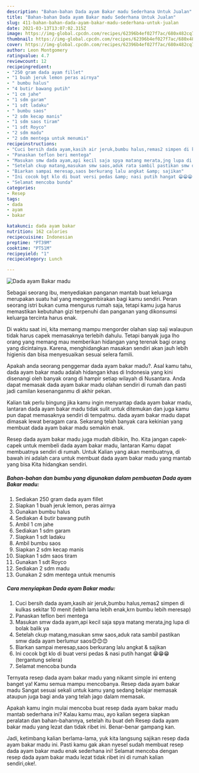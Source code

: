 ```yaml
---
description: "Bahan-bahan Dada ayam Bakar madu Sederhana Untuk Jualan"
title: "Bahan-bahan Dada ayam Bakar madu Sederhana Untuk Jualan"
slug: 411-bahan-bahan-dada-ayam-bakar-madu-sederhana-untuk-jualan
date: 2021-03-13T13:07:02.315Z
image: https://img-global.cpcdn.com/recipes/62396b4ef027f7ac/680x482cq70/dada-ayam-bakar-madu-foto-resep-utama.jpg
thumbnail: https://img-global.cpcdn.com/recipes/62396b4ef027f7ac/680x482cq70/dada-ayam-bakar-madu-foto-resep-utama.jpg
cover: https://img-global.cpcdn.com/recipes/62396b4ef027f7ac/680x482cq70/dada-ayam-bakar-madu-foto-resep-utama.jpg
author: Leon Montgomery
ratingvalue: 4.7
reviewcount: 12
recipeingredient:
- "250 gram dada ayam fillet"
- "1 buah jeruk lemon peras airnya"
- " bumbu halus"
- "4 butir bawang putih"
- "1 cm jahe"
- "1 sdm garam"
- "1 sdt ladaku"
- " bumbu saos"
- "2 sdm kecap manis"
- "1 sdm saos tiram"
- "1 sdt Royco"
- "2 sdm madu"
- "2 sdm mentega untuk menumis"
recipeinstructions:
- "Cuci bersih dada ayam,kasih air jeruk,bumbu halus,remas2 simpen di kulkas sekitar 10 menit (lebih lama lebih enak,krn bumbu lebih meresap)"
- "Panaskan teflon beri mentega"
- "Masukan smw dada ayam,api kecil saja spya matang merata,jng lupa di bolak balik ya"
- "Setelah ckup matang,masukan smw saos,aduk rata sambil pastikan smw dada ayam berlumur saos😊😊😊"
- "Biarkan sampai meresap,saos berkurang lalu angkat &amp; sajikan"
- "Ini cocok bgt klo di buat versi pedas &amp; nasi putih hangat 😁😁😁 (tergantung selera)"
- "Selamat mencoba bunda"
categories:
- Resep
tags:
- dada
- ayam
- bakar

katakunci: dada ayam bakar 
nutrition: 162 calories
recipecuisine: Indonesian
preptime: "PT39M"
cooktime: "PT51M"
recipeyield: "1"
recipecategory: Lunch

---
```



![Dada ayam Bakar madu](https://img-global.cpcdn.com/recipes/62396b4ef027f7ac/680x482cq70/dada-ayam-bakar-madu-foto-resep-utama.jpg)

Sebagai seorang ibu, menyediakan panganan mantab buat keluarga merupakan suatu hal yang menggembirakan bagi kamu sendiri. Peran seorang istri bukan cuma mengurus rumah saja, tetapi kamu juga harus memastikan kebutuhan gizi terpenuhi dan panganan yang dikonsumsi keluarga tercinta harus enak.

Di waktu  saat ini, kita memang mampu mengorder olahan siap saji walaupun tidak harus capek memasaknya terlebih dahulu. Tetapi banyak juga lho orang yang memang mau memberikan hidangan yang terenak bagi orang yang dicintainya. Karena, menghidangkan masakan sendiri akan jauh lebih higienis dan bisa menyesuaikan sesuai selera famili. 



Apakah anda seorang penggemar dada ayam bakar madu?. Asal kamu tahu, dada ayam bakar madu adalah hidangan khas di Indonesia yang kini disenangi oleh banyak orang di hampir setiap wilayah di Nusantara. Anda dapat memasak dada ayam bakar madu olahan sendiri di rumah dan pasti jadi camilan kesenanganmu di akhir pekan.

Kalian tak perlu bingung jika kamu ingin menyantap dada ayam bakar madu, lantaran dada ayam bakar madu tidak sulit untuk ditemukan dan juga kamu pun dapat memasaknya sendiri di tempatmu. dada ayam bakar madu dapat dimasak lewat beragam cara. Sekarang telah banyak cara kekinian yang membuat dada ayam bakar madu semakin enak.

Resep dada ayam bakar madu juga mudah dibikin, lho. Kita jangan capek-capek untuk membeli dada ayam bakar madu, lantaran Kamu dapat membuatnya sendiri di rumah. Untuk Kalian yang akan membuatnya, di bawah ini adalah cara untuk membuat dada ayam bakar madu yang mantab yang bisa Kita hidangkan sendiri.

<!--inarticleads1-->

##### Bahan-bahan dan bumbu yang digunakan dalam pembuatan Dada ayam Bakar madu:

1. Sediakan 250 gram dada ayam fillet
1. Siapkan 1 buah jeruk lemon, peras airnya
1. Gunakan  bumbu halus
1. Sediakan 4 butir bawang putih
1. Ambil 1 cm jahe
1. Sediakan 1 sdm garam
1. Siapkan 1 sdt ladaku
1. Ambil  bumbu saos
1. Siapkan 2 sdm kecap manis
1. Siapkan 1 sdm saos tiram
1. Gunakan 1 sdt Royco
1. Sediakan 2 sdm madu
1. Gunakan 2 sdm mentega untuk menumis




<!--inarticleads2-->

##### Cara menyiapkan Dada ayam Bakar madu:

1. Cuci bersih dada ayam,kasih air jeruk,bumbu halus,remas2 simpen di kulkas sekitar 10 menit (lebih lama lebih enak,krn bumbu lebih meresap)
1. Panaskan teflon beri mentega
1. Masukan smw dada ayam,api kecil saja spya matang merata,jng lupa di bolak balik ya
1. Setelah ckup matang,masukan smw saos,aduk rata sambil pastikan smw dada ayam berlumur saos😊😊😊
1. Biarkan sampai meresap,saos berkurang lalu angkat &amp; sajikan
1. Ini cocok bgt klo di buat versi pedas &amp; nasi putih hangat 😁😁😁 (tergantung selera)
1. Selamat mencoba bunda




Ternyata resep dada ayam bakar madu yang nikamt simple ini enteng banget ya! Kamu semua mampu mencobanya. Resep dada ayam bakar madu Sangat sesuai sekali untuk kamu yang sedang belajar memasak ataupun juga bagi anda yang telah jago dalam memasak.

Apakah kamu ingin mulai mencoba buat resep dada ayam bakar madu mantab sederhana ini? Kalau kamu mau, ayo kalian segera siapkan peralatan dan bahan-bahannya, setelah itu buat deh Resep dada ayam bakar madu yang lezat dan tidak ribet ini. Benar-benar gampang kan. 

Jadi, ketimbang kalian berlama-lama, yuk kita langsung sajikan resep dada ayam bakar madu ini. Pasti kamu gak akan nyesel sudah membuat resep dada ayam bakar madu enak sederhana ini! Selamat mencoba dengan resep dada ayam bakar madu lezat tidak ribet ini di rumah kalian sendiri,oke!.

